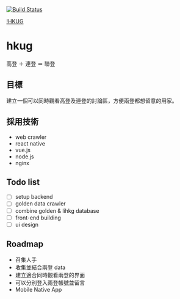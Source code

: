 [![Build Status](https://travis-ci.org/hkgos/hkug.svg?branch=master)](https://travis-ci.org/hkgos/hkug)

[!HKUG](https://raw.githubusercontent.com/hkgos/hkug/master/logo/cover.jpg)

# hkug
高登 ＋ 連登 ＝ 聯登

## 目標
建立一個可以同時觀看高登及連登的討論區，方便兩登都想留意的用家。

## 採用技術
* web crawler
* react native
* vue.js
* node.js
* nginx

## Todo list
* [ ] setup backend
* [ ] golden data crawler
* [ ] combine golden & lihkg database
* [ ] front-end building
* [ ] ui design

## Roadmap
- 召集人手
- 收集並結合兩登 data
- 建立適合同時觀看兩登的界面
- 可以分別登入兩登帳號並留言
- Mobile Native App
